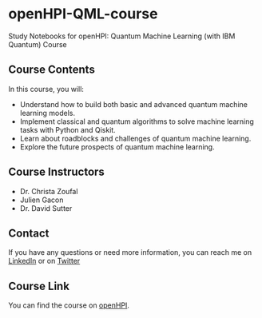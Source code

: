 # openHPI-QML-course
Study Notebooks for openHPI: Quantum Machine Learning (with IBM Quantum) Course

## Course Contents

In this course, you will:

- Understand how to build both basic and advanced quantum machine learning models.
- Implement classical and quantum algorithms to solve machine learning tasks with Python and Qiskit.
- Learn about roadblocks and challenges of quantum machine learning.
- Explore the future prospects of quantum machine learning.


## Course Instructors

- Dr. Christa Zoufal
- Julien Gacon
- Dr. David Sutter

## Contact

If you have any questions or need more information, you can reach me on [LinkedIn](https://www.linkedin.com/in/mostafa-atallah-540334120/) or on [Twitter](https://twitter.com/M_Ataallah)

## Course Link

You can find the course on [openHPI](https://open.hpi.de/courses/qc-machineLearning2023/).
